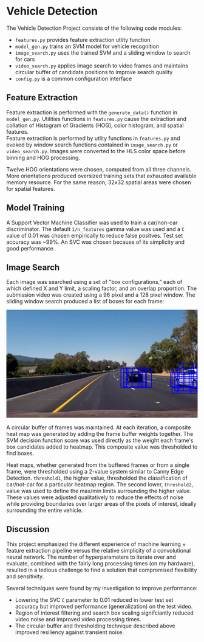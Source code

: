 # Vehicle Detection

The Vehicle Detection Project consists of the following code modules:
 * `features.py` provides feature extraction utlity function
 * `model_gen.py` trains an SVM model for vehicle recognition
 * `image_search.py` uses the trained SVM and a sliding window to search for cars
 * `video_search.py` applies image search to video frames and maintains circular buffer of candidate positions to improve search quality
 * `config.py` is a common configuration interface

## Feature Extraction

Feature extraction is performed with the `generate_data()` function in `model_gen.py`.  Utilities functions in `features.py` cause the extraction and collation of Histogram of Gradients (HOG), color histogram, and spatial features.  
Feature extraction is performed by utlity functions in `features.py` and evoked by window search functions contained in `image_search.py` or `video_search.py`. Images were converted to the HLS color space before binning and HOG processing.

Twelve HOG orientations were chosen, computed from all three channels.  More orientations produced oversized training sets that exhausted available memory resource.  For the same reason, 32x32 spatial areas were chosen for spatial features.

## Model Training

A Support Vector Machine Classifier was used to train a car/non-car discriminator.  The default `1/n_features` gamma value was used and a `C` value of 0.01 was chosen empirically to reduce false positves.  Test set accuracy was ~99%.  An SVC was chosen because of its simplicity and good performance.

## Image Search

Each image was searched using a set of "box configurations," each of which defined X and Y limit, a scaling factor, and an overlap proportion.  The submission video was created using a 96 pixel and a 128 pixel window.  The sliding window search produced a list of boxes for each frame:

![Sliding Window Results](images/frame1065.png)

A circular buffer of frames was maintained.  At each iteration, a composite heat map was generated by adding the frame buffer weights together.  The SVM decision function score was used directly as the weight each frame's box candidates added to heatmap.  This composite value was thresholded to find boxes.

Heat maps, whether generated from the buffered frames or from a single frame, were thresholded using a 2-value system similar to Canny Edge Detection.  `threshold1`, the higher value, thresholded the classification of car/not-car for a particular heatmap region.  The second lower, `threshold2`, value was used to define the max/min limits surrounding the higher value.  These values were adjusted qualitatively to reduce the effects of noise while providing boundaries over larger areas of the pixels of interest, ideally surrounding the entire vehicle.

## Discussion

This project emphasized the different experience of machine learning + feature extraction pipeline versus the relative simplicity of a convolutional neural network.  The number of hyperparameters to iterate over and evaluate, combined with the fairly long processing times (on my hardware), resulted in a tedious challenge to find a solution that compromised flexibility and sensitivity.

Several techniques were found by my investigation to improve performance:
* Lowering the SVC `C` parameter to 0.01 reduced in lower test set accuracy but improved performance (generalization) on the test video.
* Region of interest filtering and search box scaling signifciantly reduced video noise and improved video processing times.
* The circular buffer and thresholding technique described above improved resiliency against transient noise.
